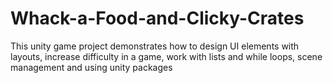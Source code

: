 # Whack-a-Food-and-Clicky-Crates
This unity game project demonstrates how to design UI elements with layouts, increase difficulty in a game, work with lists and while loops, scene management and using unity packages
